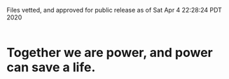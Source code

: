 Files vetted, and approved for public release as of Sat Apr  4 22:28:24 PDT 2020<br><br><h1>Together we are power, and power can save a life.</h1>
